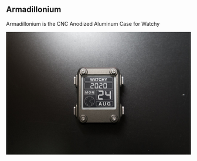 ## Armadillonium
Armadillonium is the CNC Anodized Aluminum Case for Watchy

![Armadillonium](Armadillonium.jpg)


